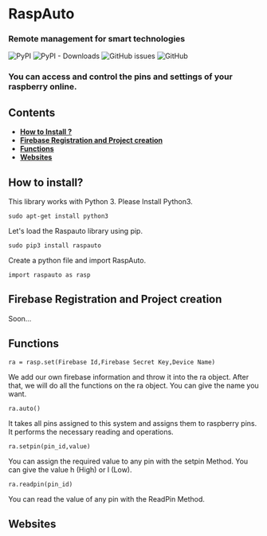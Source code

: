 # RaspAuto
### Remote management for smart technologies

![PyPI](https://img.shields.io/pypi/v/raspauto) ![PyPI - Downloads](https://img.shields.io/pypi/dm/raspauto) ![GitHub issues](https://img.shields.io/github/issues-raw/aattk/raspauto) ![GitHub](https://img.shields.io/github/license/aattk/raspauto)

### You can access and control the pins and settings of your raspberry online.


## Contents
- [**How to Install ?**](#how-to-install)
- [**Firebase Registration and Project creation**](#firebase-registration-and-project-creation)
- [**Functions**](#functions)
- [**Websites**](#websites)


## How to install?
This library works with Python 3. Please Install Python3.

``sudo apt-get install python3``

Let's load the Raspauto library using pip.

``sudo pip3 install raspauto``

Create a python file and import RaspAuto.

``import raspauto as rasp``

## Firebase Registration and Project creation 
Soon... 

## Functions
``ra = rasp.set(Firebase Id,Firebase Secret Key,Device Name)``

We add our own firebase information and throw it into the ra object. After that, we will do all the functions on the ra object. You can give the name you want.

``ra.auto()``

It takes all pins assigned to this system and assigns them to raspberry pins. It performs the necessary reading and operations.

``ra.setpin(pin_id,value)``

You can assign the required value to any pin with the setpin Method. You can give the value h (High) or l (Low).

``ra.readpin(pin_id)``

You can read the value of any pin with the ReadPin Method.

## Websites